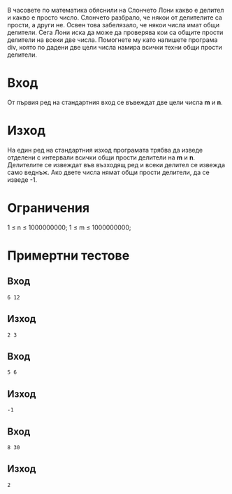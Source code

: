 В часовете по математика обяснили на Слончето Лони какво е делител и какво е просто число. Слончето разбрало, че някои от делителите са прости, а други не. Освен това забелязало, че някои числа имат общи делители. Сега Лони иска да може да проверява кои са общите прости делители на всеки две числа. Помогнете му като напишете програма div, която по дадени две цели числа намира всички техни общи прости делители.

# Вход
От първия ред на стандартния вход се въвеждат две цели числа **m** и **n**.
# Изход
На един ред на стандартния изход програмата трябва да изведе отделени с интервали всички общи прости делители на **m** и **n**. Делителите се извеждат във възходящ ред и всеки делител се извежда само веднъж. Ако двете числа нямат общи прости делители, да се изведе -1.
# Ограничения
1 ≤ n ≤ 1000000000; 
1 ≤ m ≤ 1000000000;
# Примертни тестове
## Вход
```
6 12
```
## Изход
```
2 3
``` 
## Вход
```
5 6
```
## Изход
```
-1
```
## Вход
```
8 30
```
## Изход
```
2
```
